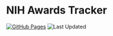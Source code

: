 # NIH Awards Tracker

[![GitHub Pages](https://img.shields.io/badge/View%20Dashboard-Live%20Site-brightgreen?logo=github)](https://feldmangn.github.io/nih-awards-tracker/)
![Last Updated](https://img.shields.io/badge/last%20update-2025--09--24--07:50--UTC)
